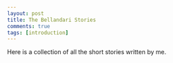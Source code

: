 ```yaml
---
layout: post
title: The Bellandari Stories
comments: true
tags: [introduction]
---
```


Here is a collection of all the short stories written by me. 
